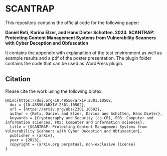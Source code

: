# SCANTRAP

This repository contains the official code for the following paper:

**Daniel Reti, Karina Elzer, and Hans Dieter Schotten. 2023. SCANTRAP: Protecting Content Management Systems from Vulnerability Scanners with Cyber Deception and Obfuscation**

It contains the appendix with explanaition of the test environment as well as example results and a pdf of the poster presentation. The plugin folder contains the code that can be used as WordPress plugin.

## Citation
Please cite the work using the following bibtex.

```
@misc{https://doi.org/10.48550/arxiv.2301.10502,
  doi = {10.48550/ARXIV.2301.10502},
  url = {https://arxiv.org/abs/2301.10502},
  author = {Reti, Daniel and Elzer, Karina and Schotten, Hans Dieter},
  keywords = {Cryptography and Security (cs.CR), FOS: Computer and information sciences, FOS: Computer and information sciences},
  title = {SCANTRAP: Protecting Content Management Systems from Vulnerability Scanners with Cyber Deception and Obfuscation},
  publisher = {arXiv},
  year = {2023},
  copyright = {arXiv.org perpetual, non-exclusive license}
}
```